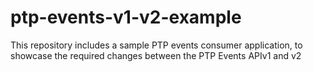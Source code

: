 # ptp-events-v1-v2-example
This repository includes a sample PTP events consumer application, to showcase the required changes between the PTP Events APIv1 and v2
